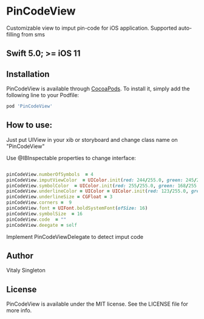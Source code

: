 # PinCodeView

Customizable view to imput pin-code for iOS application. Supported auto-filling from sms

## Swift 5.0;  >= iOS 11 


## Installation

PinCodeView is available through [CocoaPods](https://cocoapods.org). To install
it, simply add the following line to your Podfile:

```ruby
pod 'PinCodeView'
```
## How to use:

Just put UIView in your xib or storyboard and change class name on "PinCodeView" 

Use  @IBInspectable properties to change interface:

```ruby

pinCodeView.numberOfSymbols  = 4
pinCodeView.imputViewColor  = UIColor.init(red: 244/255.0, green: 245/255.0, blue: 247/255.0, alpha: 1)
pinCodeView.symbolColor  = UIColor.init(red: 255/255.0, green: 168/255.0, blue: 18/255.0, alpha: 1)
pinCodeView.underlineColor = UIColor = UIColor.init(red: 123/255.0, green: 207/255.0, blue: 218/255.0, alpha: 1)
pinCodeView.underlineSize = CGFloat = 3
pinCodeView.corners =  9
pinCodeView.font = UIFont.boldSystemFont(ofSize: 16)
pinCodeView.symbolSize  = 16
pinCodeView.code  = ""
pinCodeView.deegate = self
```

Implement PinCodeViewDelegate to detect imput code

## Author

Vitaly Singleton

## License

PinCodeView is available under the MIT license. See the LICENSE file for more info.
